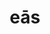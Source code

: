 ---
title: eās
meaning: them (accusative)
ch: five
pos: pronoun
abbgender: f.
abbgender2: fem.
gender: feminine
---